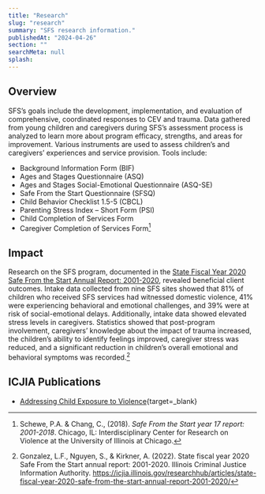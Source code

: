 ```yaml
---
title: "Research"
slug: "research"
summary: "SFS research information."
publishedAt: "2024-04-26"
section: ""
searchMeta: null
splash:
---
```


## Overview

SFS’s goals include the development, implementation, and evaluation of comprehensive, coordinated responses to CEV and trauma. Data gathered from young children and caregivers during SFS’s assessment process is analyzed to learn more about program efficacy, strengths, and areas for improvement. Various instruments are used to assess children’s and caregivers’ experiences and service provision. Tools include:

- Background Information Form (BIF)
- Ages and Stages Questionnaire (ASQ)
- Ages and Stages Social-Emotional Questionnaire (ASQ-SE)
- Safe From the Start Questionnaire (SFSQ)
- Child Behavior Checklist 1.5-5 (CBCL)
- Parenting Stress Index – Short Form (PSI)
- Child Completion of Services Form
- Caregiver Completion of Services Form[^1]

## Impact

Research on the SFS program, documented in the [State Fiscal Year 2020 Safe From the Start Annual Report: 2001-2020](https://icjia.illinois.gov/researchhub/articles/state-fiscal-year-2020-safe-from-the-start-annual-report-2001-2020/), revealed beneficial client outcomes. Intake data collected from nine SFS sites showed that 81% of children who received SFS services had witnessed domestic violence, 41% were experiencing behavioral and emotional challenges, and 39% were at risk of social-emotional delays. Additionally, intake data showed elevated stress levels in caregivers. Statistics showed that post-program involvement, caregivers’ knowledge about the impact of trauma increased, the children’s ability to identify feelings improved, caregiver stress was reduced, and a significant reduction in children’s overall emotional and behavioral symptoms was recorded.[^2]

## ICJIA Publications

- [Addressing Child Exposure to Violence](https://icjia.illinois.gov/researchhub/articles/addressing-child-exposure-to-violence/){target=\_blank}

<div class="references">

[^1]: Schewe, P.A. & Chang, C., (2018). _Safe From the Start year 17 report: 2001-2018_. Chicago, IL: Interdisciplinary Center for Research on Violence at the University of Illinois at Chicago.
[^2]: Gonzalez, L.F., Nguyen, S., & Kirkner, A. (2022). State fiscal year 2020 Safe From the Start annual report: 2001-2020. Illinois Criminal Justice Information Authority. <https://icjia.illinois.gov/researchhub/articles/state-fiscal-year-2020-safe-from-the-start-annual-report-2001-2020/>

</div>
